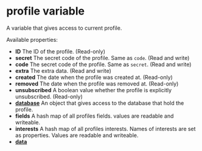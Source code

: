 # **profile** variable

A variable that gives access to current profile.

Available properties:

* **ID** The ID of the profile. (Read-only)
* **secret** The secret code of the profile. Same as `code`. (Read and write)
* **code** The secret code of the profile. Same as `secret`. (Read and write)
* **extra** The extra data. (Read and write)
* **created** The date when the profile was created at. (Read-only)
* **removed** The date when the profile was removed at. (Read-only)
* **unsubscribed** A boolean value whether the profile is explicitly unsubscribed. (Read-only)
* [**database**](./folllowup-scripting-database.md) An object that gives access to the database that hold the profile.
* **fields** A hash map of all profiles fields. values are readable and writeable.
* **interests** A hash map of all profiles interests. Names of interests are
  set as properties. Values are readable and writeable.
* [**data**](./followups-scripting-data.md)
